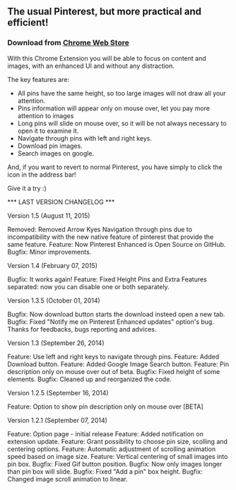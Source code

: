 ## The usual Pinterest, but more practical and efficient!
### Download from [Chrome Web Store](https://chrome.google.com/webstore/detail/pinterest-enhanced/egpachgbfnbpkceigfpcpicekmiehame)

With this Chrome Extension you will be able to focus on content and images, with an enhanced UI and without any distraction.

The key features are:

- All pins have the same height, so too large images will not draw all your attention.
- Pins information will appear only on mouse over, let you pay more attention to images
- Long pins will slide on mouse over, so it will be not always necessary to open it to examine it.
- Navigate through pins with left and right keys.
- Download pin images.
- Search images on google.

And, if you want to revert to normal Pinterest, you have simply to click the icon in the address bar!

Give it a try :)

*** LAST VERSION CHANGELOG ***

Version 1.5 (August 11, 2015)

Removed: Removed Arrow Kyes Navigation through pins due to incompatibility with the new native feature of pinterest that provide the same feature.
Feature: Now Pinterest Enhanced is Open Source on GitHub.
Bugfix: Minor improvements.

Version 1.4 (February 07, 2015)

Bugfix: It works again!
Feature: Fixed Height Pins and Extra Features separated: now you can disable one or both separately.

Version 1.3.5 (October 01, 2014)

Bugfix: Now download button starts the download insteed open a new tab.
Bugfix: Fixed "Notify me on Pinterest Enhanced updates" option's bug.
Thanks for feedbacks, bugs reporting and advices.

Version 1.3 (September 26, 2014)

Feature: Use left and right keys to navigate through pins.
Feature: Added Download button.
Feature: Added Google Image Search button.
Feature: Pin description only on mouse over out of beta.
Bugfix: Fixed height of some elements.
Bugfix: Cleaned up and reorganized the code.

Version 1.2.5 (September 16, 2014)

Feature: Option to show pin description only on mouse over [BETA]

Version 1.2.1 (September 07, 2014)

Feature: Option page - initial release
Feature: Added notification on extension update.
Feature: Grant possibility to choose pin size, scolling and centering options.
Feature: Automatic adjustment of scrolling animation speed based on image size.
Feature: Vertical centering of small images into pin box.
Bugfix: Fixed Gif button position.
Bugfix: Now only images longer than pin box will slide.
Bugfix: Fixed "Add a pin" box height.
Bugfix: Changed image scroll animation to linear.